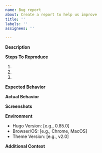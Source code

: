 ```yaml
---
name: Bug report
about: Create a report to help us improve
title: ''
labels: ''
assignees: ''

---
```


**Description**

<!-- Provide a clear and concise description of the bug -->

**Steps To Reproduce**

1.
2.
3.

<!-- Provide a minimal example or link to a repository that reproduces the bug -->

**Expected Behavior**

<!-- What should have happened? -->

**Actual Behavior**

<!-- What happened instead? -->

**Screenshots**

<!-- If applicable, add screenshots to help explain your problem -->

**Environment**

- Hugo Version: [e.g., 0.85.0]
- Browser/OS: [e.g., Chrome, MacOS]
- Theme Version: [e.g., v2.0]

**Additional Context**

<!-- Add any other context about the problem here -->
